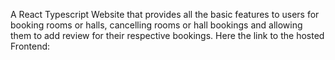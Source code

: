 A React Typescript Website that provides all the basic features to users for booking rooms or halls, cancelling rooms or hall bookings and allowing them to add review for their respective bookings.
Here the link to the hosted Frontend:
